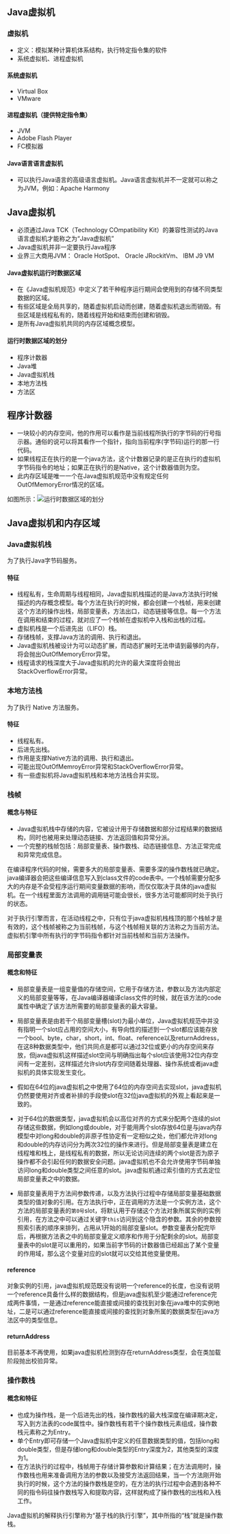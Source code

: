 ## Java虚拟机

### 虚拟机
- 定义：模拟某种计算机体系结构，执行特定指令集的软件
- 系统虚拟机、进程虚拟机

#### 系统虚拟机
- Virtual Box
- VMware

#### 进程虚拟机（提供特定指令集）
- JVM
- Adobe Flash Player
- FC模拟器

#### Java语言语言虚拟机
- 可以执行Java语言的高级语言虚拟机。Java语言虚拟机并不一定就可以称之为JVM，例如：Apache Harmony


## Java虚拟机
- 必须通过Java TCK（Technology COmpatibility Kit）的兼容性测试的Java语言虚拟机才能称之为“Java虚拟机”
- Java虚拟机并非一定要执行Java程序
- 业界三大商用JVM： Oracle HotSpot、 Oracle JRockitVm、 IBM J9 VM


#### Java虚拟机运行时数据区域
- 在《Java虚拟机规范》中定义了若干种程序运行期间会使用到的存储不同类型数据的区域。
- 有些区域是全局共享的，随着虚拟机启动而创建，随着虚拟机退出而销毁。有些区域是线程私有的，随着线程开始和结束而创建和销毁。
- 是所有Java虚拟机共同的内存区域概念模型。

#### 运行时数据区域的划分

- 程序计数器
- Java堆
- Java虚拟机栈
- 本地方法栈
- 方法区

## 程序计数器
- 一块较小的内存空间，他的作用可以看作是当前线程所执行的字节码的行号指示器。通俗的说可以将其看作一个指针，指向当前程序(字节码)运行的那一行代码。
- 如果线程正在执行的是一个java方法，这个计数器记录的是正在执行的虚拟机字节码指令的地址；如果正在执行的是Native，这个计数器值则为空。
- 此内存区域是唯一一个在Java虚拟机规范中没有规定任何OutOfMemoryError情况的区域。

如图所示：![运行时数据区域的划分](../images/java_jvm_01.png)

## Java虚拟机和内存区域

### Java虚拟机栈
为了执行Java字节码服务。

#### 特征
- 线程私有，生命周期与线程相同，Java虚拟机栈描述的是Java方法执行时候描述的内存概念模型。每个方法在执行的时候，都会创建一个栈帧，用来创建这个方法的操作出栈，局部变量表，方法出口，动态链接等信息。每一个方法在调用和结束的过程，就对应了一个栈帧在虚拟机中入栈和出栈的过程。
- 虚拟机栈是一个后进先出（LIFO）栈。
- 存储栈帧，支撑Java方法的调用、执行和退出。
- Java虚拟机栈被设计为可以动态扩展，而动态扩展时无法申请到最够的内存，将会抛出OutOfMemoryError异常。
- 线程请求的栈深度大于Java虚拟机的允许的最大深度将会抛出StackOverflowError异常。


### 本地方法栈
为了执行 Native 方法服务。
#### 特征
- 线程私有。
- 后进先出栈。
- 作用是支撑Native方法的调用、执行和退出。
- 可能出现OutOfMemroyError异常和StackOverflowError异常。
- 有一些虚拟机将Java虚拟机栈和本地方法栈合并实现。

### 栈帧
#### 概念与特征
- Java虚拟机栈中存储的内容，它被设计用于存储数据和部分过程结果的数据结构，同时也被用来处理动态链接、方法返回值和异常分派。
- 一个完整的栈帧包括：局部变量表、操作数栈、动态链接信息、方法正常完成和异常完成信息。

在编译程序代码的时候，需要多大的局部变量表、需要多深的操作数栈就已确定。java编译器会把这些编译信息写入到class文件的code表中。一个栈帧需要分配多大的内存是不会受程序运行期间变量数据的影响，而仅仅取决于具体的java虚拟机。在一个线程里面方法调用的调用链可能会很长，很多方法可能都同时处于执行的状态。

对于执行引擎而言，在活动线程之中，只有位于java虚拟机栈栈顶的那个栈帧才是有效的，这个栈帧被称之为当前栈帧，与这个栈帧相关联的方法称之为当前方法。虚拟机引擎中所有执行的字节码指令都针对当前栈帧和当前方法操作。

### 局部变量表
#### 概念和特征
- 局部变量表是一组变量值的存储空间，它用于存储方法，参数以及方法内部定义的局部变量等等，在Java编译器编译class文件的时候，就在该方法的code属性中确定了该方法所需要的局部变量表的最大容量。

- 局部变量表是由若干个局部变量槽(slot)为最小单位，Java虚拟机规范中并没有指明一个slot应占用的空间大小，有导向性的描述到一个slot都应该能存放一个bool、byte，char，short，int、float、reference以及returnAddress，在这8种数据类型中，他们共同点是都可以通过32位或更小的内存空间来存放，但java虚拟机这样描述slot空间与明确指出每个slot应该使用32位内存空间有一定差别，这样描述允许slot内存空间随着处理器、操作系统或者java虚拟机的具体实现发生变化。

- 假如在64位的java虚拟机之中使用了64位的内存空间去实现slot，java虚拟机仍然要使用对齐或者补排的手段使slot在32位java虚拟机的外观上看起来是一致的。

- 对于64位的数据类型，java虚拟机会以高位对齐的方式来分配两个连续的slot存储这些数据，例如long或double，对于能用两个slot存放64位是与java内存模型中对long和double的非原子性协定有一定相似之处，他们都允许对long和double的内存访问分为两次32位的操作来进行。但是局部变量表是建立在线程堆和栈上，是线程私有的数据，所以无论访问连续的两个slot是否为原子操作都不会引起任何的数据安全问题。java虚拟机也不会允许使用字节码单独访问long和double类型之间任意的slot。java虚拟机通过索引值的方式去定位局部变量表之中的数据。

- 局部变量表用于方法间参数传递，以及方法执行过程中存储局部变量基础数据类型的值对象的引用。在方法执行中，正在调用的方法是一个实例方法，这个方法的局部变量表的`第0号`slot，将默认用于存储这个方法对象所属实例的实例引用，在方法之中可以通过关键字`this`访问到这个隐含的参数。其余的参数按照索引表的顺序来排列，占用从1开始的局部变量slot。参数变量表分配完毕后，再根据方法表之中的局部变量定义顺序和作用于分配剩余的slot。局部变量表中的slot是可以重用的，如果当前字节码的计数器值已经超出了某个变量的作用域，那么这个变量对应的slot就可以交给其他变量使用。

#### reference
对象实例的引用，java虚拟机规范既没有说明一个reference的长度，也没有说明一个reference具备什么样的数据结构，但是java虚拟机至少能通过reference完成两件事情，一是通过reference能直接或间接的查找到对象在java堆中的实例地址，二是可以通过reference能直接或间接的查找到对象所属的数据类型在java方法区中的类型信息。

#### returnAddress 
目前基本不再使用，如果java虚拟机检测到存在returnAddress类型，会在类加载阶段抛出校验异常。



### 操作数栈
#### 概念和特征
- 也成为操作栈，是一个后进先出的栈，操作数栈的最大栈深度在编译期决定，写入到方法表的code属性中。操作数栈有若干个操作数栈元素组成，操作数栈元素称之为Entry。
- 单个Entry即可存储一个Java虚拟机中定义的任意数据类型的值，包括long和double类型，但是存储long和double类型的Entry深度为2，其他类型的深度为1。
- 在方法执行的过程中，栈帧用于存储计算参数和计算结果；在方法调用时，操作数栈也用来准备调用方法的参数以及接受方法返回结果，当一个方法刚开始执行的时候，这个方法的操作数栈是空的，在方法的执行过程中会遇到各种不同的指令码往操作数栈写入和提取内容，这样就构成了操作数栈的出栈和入栈工作。

Java虚拟机的解释执行引擎称为“基于栈的执行引擎”，其中所指的“栈”就是操作数栈。